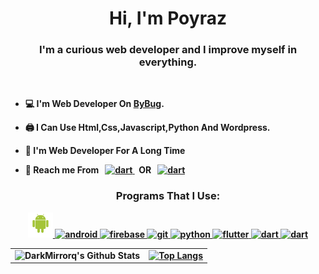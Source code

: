 <h1 align="center"><b>Hi, I'm Poyraz<b></h1>
<h3 align="center"><b>I'm a curious web developer and I improve myself in everything.<b></h3>

&nbsp;

- 💻 I'm Web Developer On [ByBug](https://bybug.net).

- 🖨 I Can Use  Html,Css,Javascript,Python And Wordpress.

- 💾 I'm Web Developer For A Long Time

- 💬 Reach me From &nbsp; [<a href="https://t.me/poyrazyldrm" target="_blank"> <img src="https://www.vectorlogo.zone/logos/telegram/telegram-tile.svg" alt="dart" width="30" height="30"/> </a>](https://t.me/poyrazyldrm) &nbsp; **OR** &nbsp; [<a href="mailto:huseyinpoyrazyildirim@gmail.com" target="_blank"> <img src="https://www.vectorlogo.zone/logos/gmail/gmail-icon.svg" alt="dart" width="30" height="30"/> </a>](mailto:huseyinpoyrazyildirim@gmail.com)





<h3 align="center">Programs That I Use:</h3>
<p align="center"> <a href="https://developer.android.com" target="_blank"> <img src="https://raw.githubusercontent.com/devicons/devicon/master/icons/android/android-original-wordmark.svg" alt="android" width="40" height="40"/> </a> <a href="https://code.visualstudio.com/" target="_blank"> <img src="https://www.vectorlogo.zone/logos/visualstudio_code/visualstudio_code-icon.svg" alt="android" width="40" height="40"/> </a> <a href="https://firebase.google.com/" target="_blank"><img src="https://www.vectorlogo.zone/logos/firebase/firebase-icon.svg" alt="firebase" width="40" height="40"/> </a> <a href="https://postman.com/" target="_blank"> <img src="https://www.vectorlogo.zone/logos/getpostman/getpostman-icon.svg" alt="git" width="40" height="40"/> </a>  <a href="https://www.python.org/" target="_blank"> <img src="https://www.vectorlogo.zone/logos/python/python-icon.svg" alt="python" width="40" height="40"/> </a> <a href="https://www.w3schools.com/html/" target="_blank"> <img src="https://www.vectorlogo.zone/logos/w3_html5/w3_html5-icon.svg" alt="flutter" width="40" height="40"/> </a> 
<a href="https://www.css.org/" target="_blank"> <img src="https://www.vectorlogo.zone/logos/w3_css/w3_css-icon.svg" alt="dart" width="40" height="40"/> </a><a href="https://wordpress.com/tr/" target="_blank"> <img src="https://www.vectorlogo.zone/logos/wordpress/wordpress-icon.svg" alt="dart" width="40" height="40"/> </a></p>


|                                                                                                                                        |                                                                                                                           |
| -------------------------------------------------------------------------------------------------------------------------------------- | ------------------------------------------------------------------------------------------------------------------------- |
| ![DarkMirrorq's Github Stats](https://github-readme-stats.vercel.app/api?username=DarkMirrorq&show_icons=true&theme=dark&count_private=true) | [![Top Langs](https://github-readme-stats.vercel.app/api/top-langs/?username=DarkMirrorq&layout=compact)](https://github.com/anuraghazra/github-readme-stats) |

